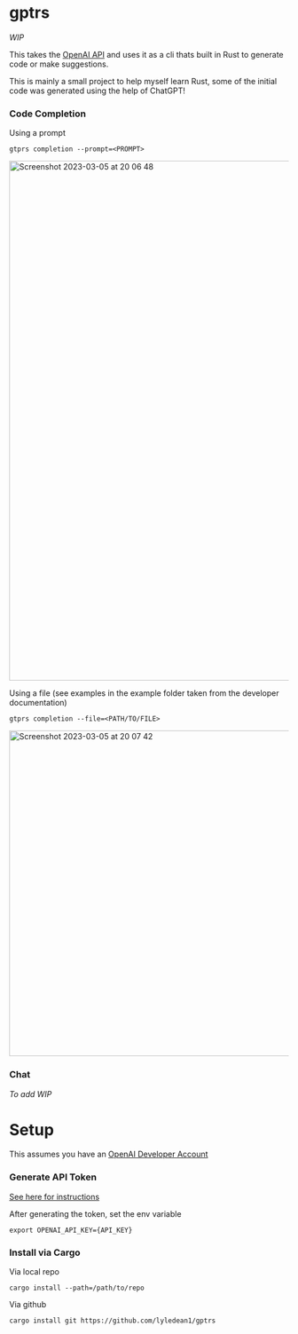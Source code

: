 # gptrs

*WIP*

This takes the [OpenAI API](https://platform.openai.com/) and uses it as a cli thats built in Rust to generate code or make suggestions.

This is mainly a small project to help myself learn Rust, some of the initial code was generated using the help of ChatGPT!

### Code Completion

Using a prompt 

```
gtprs completion --prompt=<PROMPT>
```

<img width="937" alt="Screenshot 2023-03-05 at 20 06 48" src="https://user-images.githubusercontent.com/20296911/222983863-05122116-43af-4146-8db3-0d348d395d9e.png">

Using a file (see examples in the example folder taken from the developer documentation)

```
gtprs completion --file=<PATH/TO/FILE>
```

<img width="587" alt="Screenshot 2023-03-05 at 20 07 42" src="https://user-images.githubusercontent.com/20296911/222983816-e304e80a-147c-4f46-b662-1e2994f7e7ea.png">


### Chat 

*To add WIP*

# Setup

This assumes you have an [OpenAI Developer Account](https://platform.openai.com/)


### Generate API Token 

[See here for instructions](https://platform.openai.com/account/api-keys)

After generating the token, set the env variable 
```
export OPENAI_API_KEY={API_KEY}
```

### Install via Cargo 

Via local repo
```
cargo install --path=/path/to/repo
```

Via github
```
cargo install git https://github.com/lyledean1/gptrs
```
